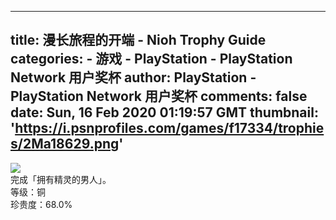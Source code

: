 
---
title: 漫长旅程的开端 - Nioh Trophy Guide
categories: 
    - 游戏
    - PlayStation - PlayStation Network 用户奖杯
author: PlayStation - PlayStation Network 用户奖杯
comments: false
date: Sun, 16 Feb 2020 01:19:57 GMT
thumbnail: 'https://i.psnprofiles.com/games/f17334/trophies/2Ma18629.png'
---

<div>   
<img src="https://i.psnprofiles.com/games/f17334/trophies/2Ma18629.png" referrerpolicy="no-referrer"><br>完成「拥有精灵的男人」。<br>等级：铜<br>珍贵度：68.0%  
</div>
            